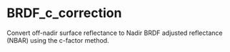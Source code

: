 # BRDF_c_correction
Convert off-nadir surface reflectance to Nadir BRDF adjusted reflectance (NBAR) using the c-factor method.
